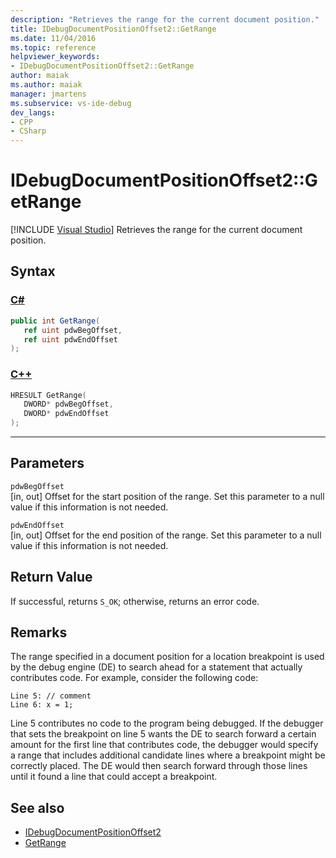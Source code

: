 ```yaml
---
description: "Retrieves the range for the current document position."
title: IDebugDocumentPositionOffset2::GetRange
ms.date: 11/04/2016
ms.topic: reference
helpviewer_keywords:
- IDebugDocumentPositionOffset2::GetRange
author: maiak
ms.author: maiak
manager: jmartens
ms.subservice: vs-ide-debug
dev_langs:
- CPP
- CSharp
---
```

# IDebugDocumentPositionOffset2::GetRange

 [!INCLUDE [Visual Studio](~/includes/applies-to-version/vs-windows-only.md)]
Retrieves the range for the current document position.

## Syntax

### [C#](#tab/csharp)
```csharp
public int GetRange(
   ref uint pdwBegOffset,
   ref uint pdwEndOffset
);
```
### [C++](#tab/cpp)
```cpp
HRESULT GetRange(
   DWORD* pdwBegOffset,
   DWORD* pdwEndOffset
);
```
---

## Parameters
`pdwBegOffset`\
[in, out] Offset for the start position of the range. Set this parameter to a null value if this information is not needed.

`pdwEndOffset`\
[in, out] Offset for the end position of the range. Set this parameter to a null value if this information is not needed.

## Return Value
 If successful, returns `S_OK`; otherwise, returns an error code.

## Remarks
 The range specified in a document position for a location breakpoint is used by the debug engine (DE) to search ahead for a statement that actually contributes code. For example, consider the following code:

```
Line 5: // comment
Line 6: x = 1;
```

 Line 5 contributes no code to the program being debugged. If the debugger that sets the breakpoint on line 5 wants the DE to search forward a certain amount for the first line that contributes code, the debugger would specify a range that includes additional candidate lines where a breakpoint might be correctly placed. The DE would then search forward through those lines until it found a line that could accept a breakpoint.

## See also
- [IDebugDocumentPositionOffset2](../../../extensibility/debugger/reference/idebugdocumentpositionoffset2.md)
- [GetRange](../../../extensibility/debugger/reference/idebugdocumentposition2-getrange.md)
